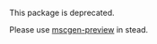 This package is deprecated.

Please use [mscgen-preview](https://atom.io/packages/mscgen-preview) in stead.
